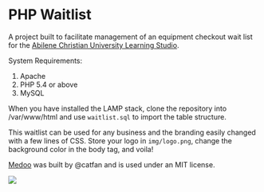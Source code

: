 # PHP Waitlist
A project built to facilitate management of an equipment checkout wait list for the [Abilene Christian University Learning Studio](http://blogs.acu.edu/learningstudio).

System Requirements: 

1. Apache
2. PHP 5.4 or above
3. MySQL

When you have installed the LAMP stack, clone the repository into /var/www/html and use <code>waitlist.sql</code> to import the table structure. 

This waitlist can be used for any business and the branding easily changed with a few lines of CSS. Store your logo in <code>img/logo.png</code>, change the background color in the body tag, and voila!

[Medoo](http://medoo.in/) was built by @catfan and is used under an MIT license.

<img src="http://i.imgbox.com/5k4ixSMZ.png" />

